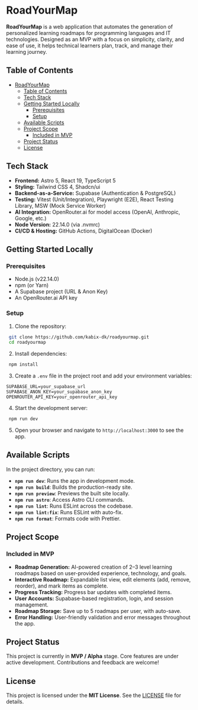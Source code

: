 # RoadYourMap

**RoadYourMap** is a web application that automates the generation of personalized learning roadmaps for programming languages and IT technologies. Designed as an MVP with a focus on simplicity, clarity, and ease of use, it helps technical learners plan, track, and manage their learning journey.

## Table of Contents
- [RoadYourMap](#roadyourmap)
  - [Table of Contents](#table-of-contents)
  - [Tech Stack](#tech-stack)
  - [Getting Started Locally](#getting-started-locally)
    - [Prerequisites](#prerequisites)
    - [Setup](#setup)
  - [Available Scripts](#available-scripts)
  - [Project Scope](#project-scope)
    - [Included in MVP](#included-in-mvp)
  - [Project Status](#project-status)
  - [License](#license)

## Tech Stack

- **Frontend:** Astro 5, React 19, TypeScript 5
- **Styling:** Tailwind CSS 4, Shadcn/ui
- **Backend-as-a-Service:** Supabase (Authentication & PostgreSQL)
- **Testing:** Vitest (Unit/Integration), Playwright (E2E), React Testing Library, MSW (Mock Service Worker)
- **AI Integration:** OpenRouter.ai for model access (OpenAI, Anthropic, Google, etc.)
- **Node Version:** 22.14.0 (via .nvmrc)
- **CI/CD & Hosting:** GitHub Actions, DigitalOcean (Docker)

## Getting Started Locally

### Prerequisites
- Node.js (v22.14.0)
- npm (or Yarn)
- A Supabase project (URL & Anon Key)
- An OpenRouter.ai API key

### Setup
1. Clone the repository:
```bash
 git clone https://github.com/kabix-dk/roadyourmap.git
 cd roadyourmap
```  
2. Install dependencies:
```bash
 npm install
```  
3. Create a `.env` file in the project root and add your environment variables:
```env
SUPABASE_URL=your_supabase_url
SUPABASE_ANON_KEY=your_supabase_anon_key
OPENROUTER_API_KEY=your_openrouter_api_key
```  
4. Start the development server:
```bash
 npm run dev
```  
5. Open your browser and navigate to `http://localhost:3000` to see the app.

## Available Scripts

In the project directory, you can run:

- **`npm run dev`**: Runs the app in development mode.
- **`npm run build`**: Builds the production-ready site.
- **`npm run preview`**: Previews the built site locally.
- **`npm run astro`**: Access Astro CLI commands.
- **`npm run lint`**: Runs ESLint across the codebase.
- **`npm run lint:fix`**: Runs ESLint with auto-fix.
- **`npm run format`**: Formats code with Prettier.

## Project Scope

### Included in MVP
- **Roadmap Generation:** AI-powered creation of 2–3 level learning roadmaps based on user-provided experience, technology, and goals.
- **Interactive Roadmap:** Expandable list view, edit elements (add, remove, reorder), and mark items as complete.
- **Progress Tracking:** Progress bar updates with completed items.
- **User Accounts:** Supabase-based registration, login, and session management.
- **Roadmap Storage:** Save up to 5 roadmaps per user, with auto-save.
- **Error Handling:** User-friendly validation and error messages throughout the app.

## Project Status

This project is currently in **MVP / Alpha** stage. Core features are under active development. Contributions and feedback are welcome!

## License

This project is licensed under the **MIT License**. See the [LICENSE](LICENSE) file for details.

